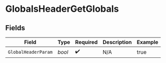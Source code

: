 # GlobalsHeaderGetGlobals


## Fields

| Field               | Type                | Required            | Description         | Example             |
| ------------------- | ------------------- | ------------------- | ------------------- | ------------------- |
| `GlobalHeaderParam` | *bool*              | :heavy_check_mark:  | N/A                 | true                |